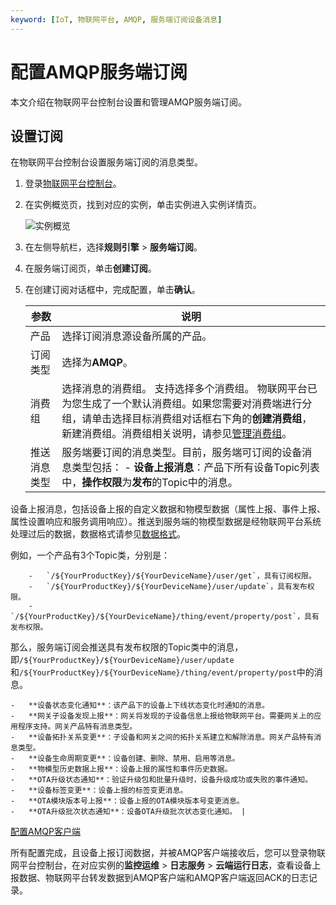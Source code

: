 ```yaml
---
keyword: [IoT, 物联网平台, AMQP, 服务端订阅设备消息]
---
```


# 配置AMQP服务端订阅

本文介绍在物联网平台控制台设置和管理AMQP服务端订阅。

## 设置订阅

在物联网平台控制台设置服务端订阅的消息类型。

1.  登录[物联网平台控制台](http://iot.console.aliyun.com/)。

2.  在实例概览页，找到对应的实例，单击实例进入实例详情页。

    ![实例概览](https://static-aliyun-doc.oss-cn-hangzhou.aliyuncs.com/assets/img/zh-CN/9275903061/p174584.png)

3.  在左侧导航栏，选择**规则引擎** \> **服务端订阅**。

4.  在服务端订阅页，单击**创建订阅**。

5.  在创建订阅对话框中，完成配置，单击**确认**。

    |参数|说明|
    |--|--|
    |产品|选择订阅消息源设备所属的产品。|
    |订阅类型|选择为**AMQP**。|
    |消费组|选择消息的消费组。 支持选择多个消费组。 物联网平台已为您生成了一个默认消费组。如果您需要对消费端进行分组，请单击选择目标消费组对话框右下角的**创建消费组**，新建消费组。消费组相关说明，请参见[管理消费组](/cn.zh-CN/消息通信/服务端订阅/使用AMQP服务端订阅/管理消费组.md)。 |
    |推送消息类型|服务端要订阅的消息类型。目前，服务端可订阅的设备消息类型包括：     -   **设备上报消息**：产品下所有设备Topic列表中，**操作权限**为**发布**的Topic中的消息。

设备上报消息，包括设备上报的自定义数据和物模型数据（属性上报、事件上报、属性设置响应和服务调用响应）。推送到服务端的物模型数据是经物联网平台系统处理过后的数据，数据格式请参见[数据格式](/cn.zh-CN/消息通信/数据格式.md)。

例如，一个产品有3个Topic类，分别是：

        -   `/${YourProductKey}/${YourDeviceName}/user/get`，具有订阅权限。
        -   `/${YourProductKey}/${YourDeviceName}/user/update`，具有发布权限。
        -   `/${YourProductKey}/${YourDeviceName}/thing/event/property/post`，具有发布权限。
那么，服务端订阅会推送具有发布权限的Topic类中的消息，即`/${YourProductKey}/${YourDeviceName}/user/update`和`/${YourProductKey}/${YourDeviceName}/thing/event/property/post`中的消息。

    -   **设备状态变化通知**：该产品下的设备上下线状态变化时通知的消息。
    -   **网关子设备发现上报**：网关将发现的子设备信息上报给物联网平台。需要网关上的应用程序支持。网关产品特有消息类型。
    -   **设备拓扑关系变更**：子设备和网关之间的拓扑关系建立和解除消息。网关产品特有消息类型。
    -   **设备生命周期变更**：设备创建、删除、禁用、启用等消息。
    -   **物模型历史数据上报**：设备上报的属性和事件历史数据。
    -   **OTA升级状态通知**：验证升级包和批量升级时，设备升级成功或失败的事件通知。
    -   **设备标签变更**：设备上报的标签变更消息。
    -   **OTA模块版本号上报**：设备上报的OTA模块版本号变更消息。
    -   **OTA升级批次状态通知**：设备OTA升级批次状态变化通知。 |


[配置AMQP客户端](/cn.zh-CN/消息通信/服务端订阅/使用AMQP服务端订阅/AMQP客户端接入说明.md)

所有配置完成，且设备上报订阅数据，并被AMQP客户端接收后，您可以登录物联网平台控制台，在对应实例的**监控运维** \> **日志服务** \> **云端运行日志**，查看设备上报数据、物联网平台转发数据到AMQP客户端和AMQP客户端返回ACK的日志记录。

